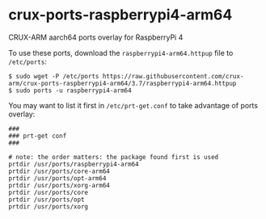 # crux-ports-raspberrypi4-arm64

CRUX-ARM aarch64 ports overlay for RaspberryPi 4

To use these ports, download the `raspberrypi4-arm64.httpup` file to `/etc/ports`:
```
$ sudo wget -P /etc/ports https://raw.githubusercontent.com/crux-arm/crux-ports-raspberrypi4-arm64/3.7/raspberrypi4-arm64.httpup
$ sudo ports -u raspberrypi4-arm64
```

You may want to list it first in `/etc/prt-get.conf` to take advantage of ports overlay:
```
###
### prt-get conf
###

# note: the order matters: the package found first is used
prtdir /usr/ports/raspberrypi4-arm64
prtdir /usr/ports/core-arm64
prtdir /usr/ports/opt-arm64
prtdir /usr/ports/xorg-arm64
prtdir /usr/ports/core
prtdir /usr/ports/opt
prtdir /usr/ports/xorg
```
